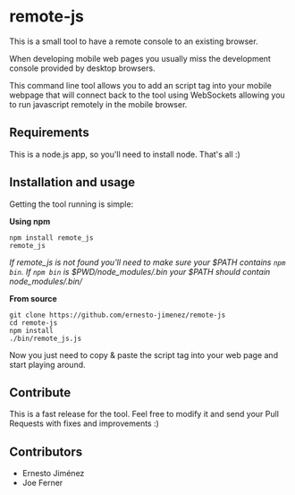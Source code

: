 # remote-js

This is a small tool to have a remote console to an existing browser.

When developing mobile web pages you usually miss the development console
provided by desktop browsers.

This command line tool allows you to add an script tag into your mobile webpage
that will connect back to the tool using WebSockets allowing you to run
javascript remotely in the mobile browser.

## Requirements

This is a node.js app, so you'll need to install node. That's all :)

## Installation and usage

Getting the tool running is simple:

**Using npm**

    npm install remote_js
    remote_js

_If remote\_js is not found you'll need to make sure your $PATH contains `npm bin`. If `npm bin` is $PWD/node\_modules/.bin your $PATH should contain node\_modules/.bin/_

**From source**

    git clone https://github.com/ernesto-jimenez/remote-js
    cd remote-js
    npm install
    ./bin/remote_js.js

Now you just need to copy & paste the script tag into your web page and start playing around.

## Contribute

This is a fast release for the tool. Feel free to modify it and send your Pull
Requests with fixes and improvements :)

## Contributors

  * Ernesto Jiménez
  * Joe Ferner
